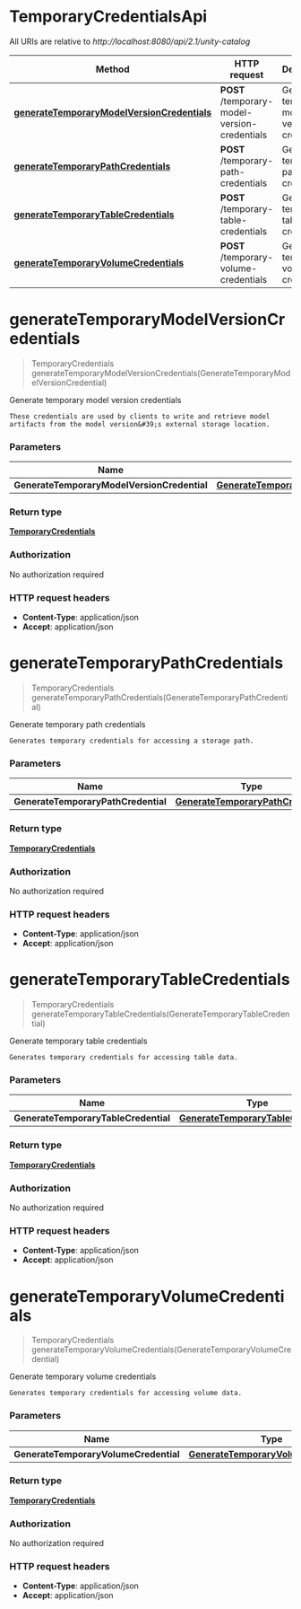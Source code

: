 # TemporaryCredentialsApi

All URIs are relative to *http://localhost:8080/api/2.1/unity-catalog*

| Method | HTTP request | Description |
|------------- | ------------- | -------------|
| [**generateTemporaryModelVersionCredentials**](TemporaryCredentialsApi.md#generateTemporaryModelVersionCredentials) | **POST** /temporary-model-version-credentials | Generate temporary model version credentials |
| [**generateTemporaryPathCredentials**](TemporaryCredentialsApi.md#generateTemporaryPathCredentials) | **POST** /temporary-path-credentials | Generate temporary path credentials |
| [**generateTemporaryTableCredentials**](TemporaryCredentialsApi.md#generateTemporaryTableCredentials) | **POST** /temporary-table-credentials | Generate temporary table credentials |
| [**generateTemporaryVolumeCredentials**](TemporaryCredentialsApi.md#generateTemporaryVolumeCredentials) | **POST** /temporary-volume-credentials | Generate temporary volume credentials |


<a name="generateTemporaryModelVersionCredentials"></a>
# **generateTemporaryModelVersionCredentials**
> TemporaryCredentials generateTemporaryModelVersionCredentials(GenerateTemporaryModelVersionCredential)

Generate temporary model version credentials

    These credentials are used by clients to write and retrieve model artifacts from the model version&#39;s external storage location. 

### Parameters

|Name | Type | Description  | Notes |
|------------- | ------------- | ------------- | -------------|
| **GenerateTemporaryModelVersionCredential** | [**GenerateTemporaryModelVersionCredential**](../Models/GenerateTemporaryModelVersionCredential.md)|  | [optional] |

### Return type

[**TemporaryCredentials**](../Models/TemporaryCredentials.md)

### Authorization

No authorization required

### HTTP request headers

- **Content-Type**: application/json
- **Accept**: application/json

<a name="generateTemporaryPathCredentials"></a>
# **generateTemporaryPathCredentials**
> TemporaryCredentials generateTemporaryPathCredentials(GenerateTemporaryPathCredential)

Generate temporary path credentials

    Generates temporary credentials for accessing a storage path. 

### Parameters

|Name | Type | Description  | Notes |
|------------- | ------------- | ------------- | -------------|
| **GenerateTemporaryPathCredential** | [**GenerateTemporaryPathCredential**](../Models/GenerateTemporaryPathCredential.md)|  | [optional] |

### Return type

[**TemporaryCredentials**](../Models/TemporaryCredentials.md)

### Authorization

No authorization required

### HTTP request headers

- **Content-Type**: application/json
- **Accept**: application/json

<a name="generateTemporaryTableCredentials"></a>
# **generateTemporaryTableCredentials**
> TemporaryCredentials generateTemporaryTableCredentials(GenerateTemporaryTableCredential)

Generate temporary table credentials

    Generates temporary credentials for accessing table data. 

### Parameters

|Name | Type | Description  | Notes |
|------------- | ------------- | ------------- | -------------|
| **GenerateTemporaryTableCredential** | [**GenerateTemporaryTableCredential**](../Models/GenerateTemporaryTableCredential.md)|  | [optional] |

### Return type

[**TemporaryCredentials**](../Models/TemporaryCredentials.md)

### Authorization

No authorization required

### HTTP request headers

- **Content-Type**: application/json
- **Accept**: application/json

<a name="generateTemporaryVolumeCredentials"></a>
# **generateTemporaryVolumeCredentials**
> TemporaryCredentials generateTemporaryVolumeCredentials(GenerateTemporaryVolumeCredential)

Generate temporary volume credentials

    Generates temporary credentials for accessing volume data. 

### Parameters

|Name | Type | Description  | Notes |
|------------- | ------------- | ------------- | -------------|
| **GenerateTemporaryVolumeCredential** | [**GenerateTemporaryVolumeCredential**](../Models/GenerateTemporaryVolumeCredential.md)|  | [optional] |

### Return type

[**TemporaryCredentials**](../Models/TemporaryCredentials.md)

### Authorization

No authorization required

### HTTP request headers

- **Content-Type**: application/json
- **Accept**: application/json

